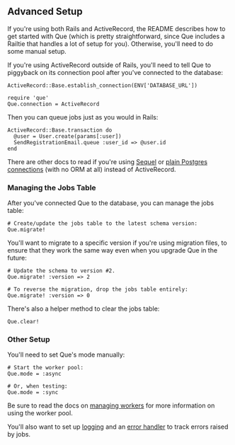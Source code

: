 ## Advanced Setup

If you're using both Rails and ActiveRecord, the README describes how to get started with Que (which is pretty straightforward, since Que includes a Railtie that handles a lot of setup for you). Otherwise, you'll need to do some manual setup.

If you're using ActiveRecord outside of Rails, you'll need to tell Que to piggyback on its connection pool after you've connected to the database:

    ActiveRecord::Base.establish_connection(ENV['DATABASE_URL'])

    require 'que'
    Que.connection = ActiveRecord

Then you can queue jobs just as you would in Rails:

    ActiveRecord::Base.transaction do
      @user = User.create(params[:user])
      SendRegistrationEmail.queue :user_id => @user.id
    end

There are other docs to read if you're using [Sequel](https://github.com/chanks/que/blob/master/docs/using_sequel.md) or [plain Postgres connections](https://github.com/chanks/que/blob/master/docs/using_plain_connections.md) (with no ORM at all) instead of ActiveRecord.

### Managing the Jobs Table

After you've connected Que to the database, you can manage the jobs table:

    # Create/update the jobs table to the latest schema version:
    Que.migrate!

You'll want to migrate to a specific version if you're using migration files, to ensure that they work the same way even when you upgrade Que in the future:

    # Update the schema to version #2.
    Que.migrate! :version => 2

    # To reverse the migration, drop the jobs table entirely:
    Que.migrate! :version => 0

There's also a helper method to clear the jobs table:

    Que.clear!

### Other Setup

You'll need to set Que's mode manually:

    # Start the worker pool:
    Que.mode = :async

    # Or, when testing:
    Que.mode = :sync

Be sure to read the docs on [managing workers](https://github.com/chanks/que/blob/master/docs/managing_workers.md) for more information on using the worker pool.

You'll also want to set up [logging](https://github.com/chanks/que/blob/master/docs/logging.md) and an [error handler](https://github.com/chanks/que/blob/master/docs/error_handling.md) to track errors raised by jobs.
